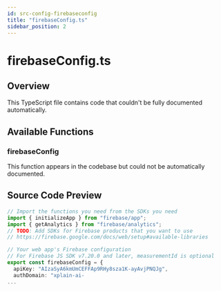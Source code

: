 ```yaml
---
id: src-config-firebaseconfig
title: "firebaseConfig.ts"
sidebar_position: 2
---
```


# firebaseConfig.ts

## Overview

This TypeScript file contains code that couldn't be fully documented automatically.

## Available Functions

### firebaseConfig

This function appears in the codebase but could not be automatically documented.



## Source Code Preview

```typescript
// Import the functions you need from the SDKs you need
import { initializeApp } from "firebase/app";
import { getAnalytics } from "firebase/analytics";
// TODO: Add SDKs for Firebase products that you want to use
// https://firebase.google.com/docs/web/setup#available-libraries

// Your web app's Firebase configuration
// For Firebase JS SDK v7.20.0 and later, measurementId is optional
export const firebaseConfig = {
  apiKey: "AIzaSyA6kmUmCEFFAp9RHy8sza1K-ayAvjPNQJg",
  authDomain: "xplain-ai-
...
```